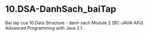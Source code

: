 # 10.DSA-DanhSach_baiTap
Bai tap cua 10.Data Structure - danh sach Module 2 [BC-JAVA-APJ] Advanced Programming with Java 2.1
